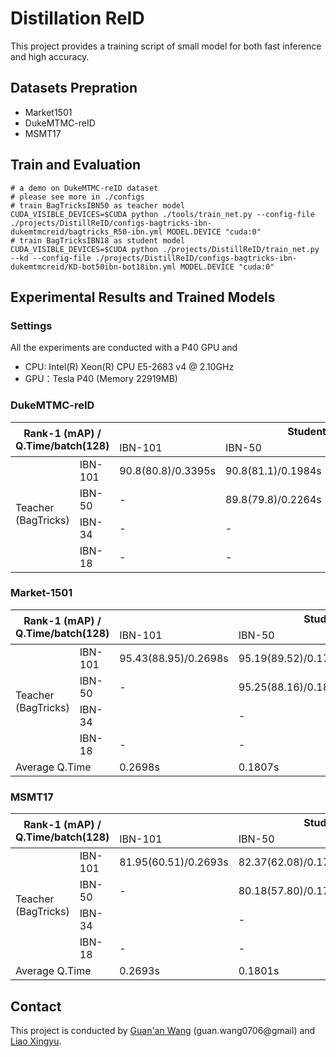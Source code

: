# Distillation ReID

This project provides a training script of small model
 for both fast inference and high accuracy.


## Datasets Prepration
- Market1501
- DukeMTMC-reID
- MSMT17


## Train and Evaluation
```shell script
# a demo on DukeMTMC-reID dataset
# please see more in ./configs
# train BagTricksIBN50 as teacher model
CUDA_VISIBLE_DEVICES=$CUDA python ./tools/train_net.py --config-file ./projects/DistillReID/configs-bagtricks-ibn-dukemtmcreid/bagtricks_R50-ibn.yml MODEL.DEVICE "cuda:0"
# train BagTricksIBN18 as student model 
CUDA_VISIBLE_DEVICES=$CUDA python ./projects/DistillReID/train_net.py --kd --config-file ./projects/DistillReID/configs-bagtricks-ibn-dukemtmcreid/KD-bot50ibn-bot18ibn.yml MODEL.DEVICE "cuda:0"
```

## Experimental Results and Trained Models

### Settings

All the experiments are conducted with a P40 GPU and 
- CPU: Intel(R) Xeon(R) CPU E5-2683 v4 @ 2.10GHz
- GPU：Tesla P40 (Memory 22919MB)

### DukeMTMC-reID

<table><thead><tr><th colspan="2" rowspan="2">Rank-1 (mAP) / <br>Q.Time/batch(128)</th><th colspan="4">Student (BagTricks)</th></tr><tr><td>IBN-101</td><td>IBN-50</td><td>IBN-34</td><td>IBN-18</td></tr></thead><tbody><tr><td rowspan="4">Teacher<br>(BagTricks)</td><td>IBN-101</td><td>90.8(80.8)/0.3395s</td><td>90.8(81.1)/0.1984s</td><td>89.63(78.9)/0.1760s</td><td>86.96(75.75)/0.0854s</td></tr><tr><td>IBN-50</td><td>-</td><td>89.8(79.8)/0.2264s</td><td>88.82(78.9)/0.1761s</td><td>87.75(76.18)/0.0838s</td></tr><tr><td>IBN-34</td><td>-</td><td>-</td><td>88.64(76.4)/0.1766s</td><td></td></tr><tr><td>IBN-18</td><td>-</td><td>-</td><td>-</td><td>85.50(71.60)/0.9178s</td></tr></tbody></table>

### Market-1501

<table><thead><tr><th colspan="2" rowspan="2">Rank-1 (mAP) / <br>Q.Time/batch(128)</th><th colspan="4">Student (BagTricks)</th></tr><tr><td>IBN-101</td><td>IBN-50</td><td>IBN-34</td><td>IBN-18</td></tr></thead><tbody><tr><td rowspan="4">Teacher<br>(BagTricks)</td><td>IBN-101</td><td>95.43(88.95)/0.2698s</td><td>95.19(89.52)/0.1791s</td><td>94.51(87.82)/0.0869s</td><td>93.85(85.77)/0.0612s</td></tr><tr><td>IBN-50</td><td>-</td><td>95.25(88.16)/0.1823s</td><td>95.13(87.28)/0.0863s</td><td>94.18(85.81)/0.0614s</td></tr><tr><td>IBN-34</td><td></td><td>-</td><td>94.63(84.91)/0.0860s</td><td>93.71(85.20)/0.0620s</td></tr><tr><td>IBN-18</td><td>-</td><td>-</td><td>-</td><td>92.87(81.22)/0.0615s</td></tr><tr><td colspan="2">Average Q.Time</td><td>0.2698s</td><td>0.1807s</td><td>0.0864s</td><td>0.0616s</td></tr></tbody></table>

### MSMT17

<table><thead><tr><th colspan="2" rowspan="2">Rank-1 (mAP) / <br>Q.Time/batch(128)</th><th colspan="4">Student (BagTricks)</th></tr><tr><td>IBN-101</td><td>IBN-50</td><td>IBN-34</td><td>IBN-18</td></tr></thead><tbody><tr><td rowspan="4">Teacher<br>(BagTricks)</td><td>IBN-101</td><td>81.95(60.51)/0.2693s</td><td>82.37(62.08)/0.1792s</td><td>81.07(58.56)/0.0872s</td><td>77.77(52.77)/0.0610s</td></tr><tr><td>IBN-50</td><td>-</td><td>80.18(57.80)/0.1789s</td><td>81.28(58.27)/0.0863s</td><td>78.11(53.10)/0.0623s</td></tr><tr><td>IBN-34</td><td></td><td>-</td><td>78.27(53.41)/0.0873s</td><td>77.65(52.82)/0.0615s</td></tr><tr><td>IBN-18</td><td>-</td><td>-</td><td>-</td><td>74.11(47.26)/0.0621s</td></tr><tr><td colspan="2">Average Q.Time</td><td>0.2693s</td><td>0.1801s</td><td>0.0868s</td><td>0.0617s</td></tr></tbody></table>


## Contact
This project is conducted by [Guan'an Wang](https://wangguanan.github.io/) (guan.wang0706@gmail) and [Liao Xingyu](https://github.com/L1aoXingyu).



